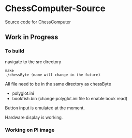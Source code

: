 # ChessComputer-Source
Source code for ChessComputer
## Work in Progress

### To build
navigate to the src directory
```
make
./chessByte (name will change in the future)
```

All file need to be in the same directory as chessByte

- polyglot.ini
- bookfish.bin (change polyglot.ini file to enable book read)

Button input is emulated at the moment.

Hardware display is working.

### Working on PI image
